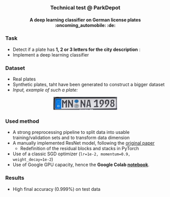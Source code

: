<h3 align="center">Technical test @ ParkDepot</h4>
<h4 align="center">A deep learning classifier on German license plates :oncoming_automobile: :de:<h4>
  
### Task
- Detect if a plate has **1, 2 or 3 letters for the city description** :
- Implement a deep learning classifier
### Dataset
- Real plates 
- Synthetic plates, taht have been generated to construct a bigger dataset
- *Input, example of such a plate:*
<div align="center">
<img src="./MN_NA1998.png" height="40">
</div>

### Used method
- A strong preprocessing pipeline to split data into usable training/validation sets and to transform data dimension
- A manually implemented ResNet model, following the [original paper](https://arxiv.org/abs/1512.03385)
  -  Redefinition of the residual blocks and stacks in PyTorch
- Use of a classic SGD optimizer (`lr=1e-2, momentum=0.9, weight_decay=1e-2`)
- Use of Google GPU capacity, hence the **Google Colab [notebook](./ParkDepot_technical_test.ipynb)**.
### Results
- High final accuracy (0.999%) on test data
